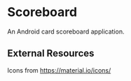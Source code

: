 # Scoreboard

An Android card scoreboard application.

## External Resources

Icons from https://material.io/icons/
